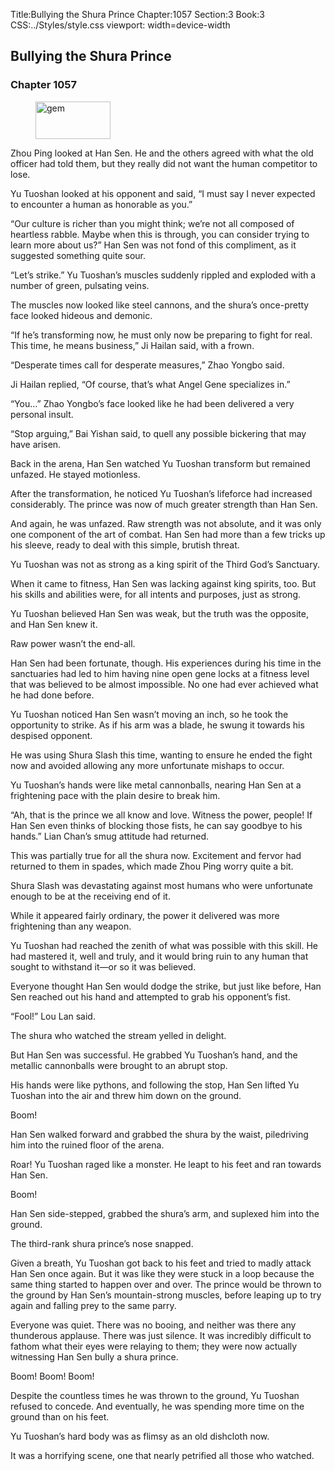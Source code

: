 Title:Bullying the Shura Prince 
Chapter:1057 
Section:3 
Book:3 
CSS:../Styles/style.css 
viewport: width=device-width
  
## Bullying the Shura Prince
### Chapter 1057 
<figure>
	<img src="../Images/gem.gif" alt="gem" id="gem" width="120" height="60" />
</figure>
  

  
  Zhou Ping looked at Han Sen. He and the others agreed with what the old officer had told them, but they really did not want the human competitor to lose.

Yu Tuoshan looked at his opponent and said, “I must say I never expected to encounter a human as honorable as you.”

“Our culture is richer than you might think; we’re not all composed of heartless rabble. Maybe when this is through, you can consider trying to learn more about us?” Han Sen was not fond of this compliment, as it suggested something quite sour.

“Let’s strike.” Yu Tuoshan’s muscles suddenly rippled and exploded with a number of green, pulsating veins.

The muscles now looked like steel cannons, and the shura’s once-pretty face looked hideous and demonic.

“If he’s transforming now, he must only now be preparing to fight for real. This time, he means business,” Ji Hailan said, with a frown.

“Desperate times call for desperate measures,” Zhao Yongbo said.

Ji Hailan replied, “Of course, that’s what Angel Gene specializes in.”

“You…” Zhao Yongbo’s face looked like he had been delivered a very personal insult.

“Stop arguing,” Bai Yishan said, to quell any possible bickering that may have arisen.

Back in the arena, Han Sen watched Yu Tuoshan transform but remained unfazed. He stayed motionless.

After the transformation, he noticed Yu Tuoshan’s lifeforce had increased considerably. The prince was now of much greater strength than Han Sen.

And again, he was unfazed. Raw strength was not absolute, and it was only one component of the art of combat. Han Sen had more than a few tricks up his sleeve, ready to deal with this simple, brutish threat.

Yu Tuoshan was not as strong as a king spirit of the Third God’s Sanctuary.

When it came to fitness, Han Sen was lacking against king spirits, too. But his skills and abilities were, for all intents and purposes, just as strong.

Yu Tuoshan believed Han Sen was weak, but the truth was the opposite, and Han Sen knew it.

Raw power wasn’t the end-all.

Han Sen had been fortunate, though. His experiences during his time in the sanctuaries had led to him having nine open gene locks at a fitness level that was believed to be almost impossible. No one had ever achieved what he had done before.

Yu Tuoshan noticed Han Sen wasn’t moving an inch, so he took the opportunity to strike. As if his arm was a blade, he swung it towards his despised opponent.

He was using Shura Slash this time, wanting to ensure he ended the fight now and avoided allowing any more unfortunate mishaps to occur.

Yu Tuoshan’s hands were like metal cannonballs, nearing Han Sen at a frightening pace with the plain desire to break him.

“Ah, that is the prince we all know and love. Witness the power, people! If Han Sen even thinks of blocking those fists, he can say goodbye to his hands.” Lian Chan’s smug attitude had returned.

This was partially true for all the shura now. Excitement and fervor had returned to them in spades, which made Zhou Ping worry quite a bit.

Shura Slash was devastating against most humans who were unfortunate enough to be at the receiving end of it.

While it appeared fairly ordinary, the power it delivered was more frightening than any weapon.

Yu Tuoshan had reached the zenith of what was possible with this skill. He had mastered it, well and truly, and it would bring ruin to any human that sought to withstand it—or so it was believed.

Everyone thought Han Sen would dodge the strike, but just like before, Han Sen reached out his hand and attempted to grab his opponent’s fist.

“Fool!” Lou Lan said.

The shura who watched the stream yelled in delight.

But Han Sen was successful. He grabbed Yu Tuoshan’s hand, and the metallic cannonballs were brought to an abrupt stop.

His hands were like pythons, and following the stop, Han Sen lifted Yu Tuoshan into the air and threw him down on the ground.

Boom!

Han Sen walked forward and grabbed the shura by the waist, piledriving him into the ruined floor of the arena.

Roar! Yu Tuoshan raged like a monster. He leapt to his feet and ran towards Han Sen.

Boom!

Han Sen side-stepped, grabbed the shura’s arm, and suplexed him into the ground.

The third-rank shura prince’s nose snapped.

Given a breath, Yu Tuoshan got back to his feet and tried to madly attack Han Sen once again. But it was like they were stuck in a loop because the same thing started to happen over and over. The prince would be thrown to the ground by Han Sen’s mountain-strong muscles, before leaping up to try again and falling prey to the same parry.

Everyone was quiet. There was no booing, and neither was there any thunderous applause. There was just silence. It was incredibly difficult to fathom what their eyes were relaying to them; they were now actually witnessing Han Sen bully a shura prince.

Boom! Boom! Boom!

Despite the countless times he was thrown to the ground, Yu Tuoshan refused to concede. And eventually, he was spending more time on the ground than on his feet.

Yu Tuoshan’s hard body was as flimsy as an old dishcloth now.

It was a horrifying scene, one that nearly petrified all those who watched.
